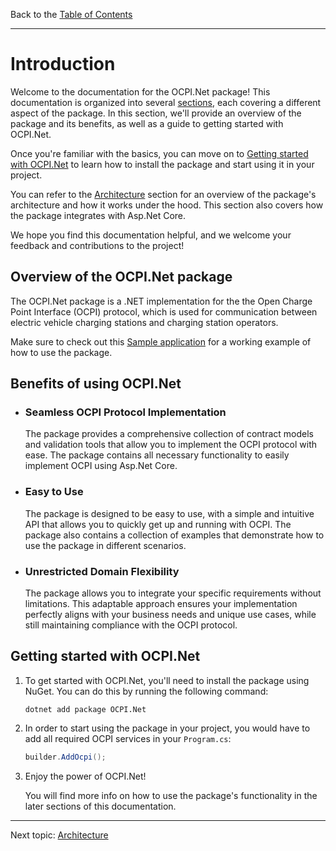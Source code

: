 Back to the [Table of Contents](README.md)

---

# Introduction

Welcome to the documentation for the OCPI.Net package! This documentation is organized into several [sections](README.md), each covering a different aspect of the package. In this section, we'll provide an overview of the package and its benefits, as well as a guide to getting started with OCPI.Net.

Once you're familiar with the basics, you can move on to [Getting started with OCPI.Net](#getting-started-with-ocpinet) to learn how to install the package and start using it in your project.

You can refer to the [Architecture](2.architecture.md) section for an overview of the package's architecture and how it works under the hood. This section also covers how the package integrates with Asp.Net Core.

We hope you find this documentation helpful, and we welcome your feedback and contributions to the project!

## Overview of the OCPI.Net package

The OCPI.Net package is a .NET implementation for the the Open Charge Point Interface (OCPI) protocol, which is used for communication between electric vehicle charging stations and charging station operators.

Make sure to check out this [Sample application](sample/OCPI.Net.Sample) for a working example of how to use the package.


## Benefits of using OCPI.Net

- ### Seamless OCPI Protocol Implementation
    The package provides a comprehensive collection of contract models and validation tools that allow you to implement the OCPI protocol with ease. The package contains all necessary functionality to easily implement OCPI using Asp.Net Core.

- ### Easy to Use
    The package is designed to be easy to use, with a simple and intuitive API that allows you to quickly get up and running with OCPI. The package also contains a collection of examples that demonstrate how to use the package in different scenarios.

- ### Unrestricted Domain Flexibility
    The package allows you to integrate your specific requirements without limitations. This adaptable approach ensures your implementation perfectly aligns with your business needs and unique use cases, while still maintaining compliance with the OCPI protocol.

## Getting started with OCPI.Net

1. To get started with OCPI.Net, you'll need to install the package using NuGet. You can do this by running the following command:

    ```
    dotnet add package OCPI.Net
    ```

2. In order to start using the package in your project, you would have to add all required OCPI services in your `Program.cs`:

    ```csharp
    builder.AddOcpi();
    ```

3. Enjoy the power of OCPI.Net!

    You will find more info on how to use the package's functionality in the later sections of this documentation.

---

Next topic:
[Architecture](2.architecture.md)
